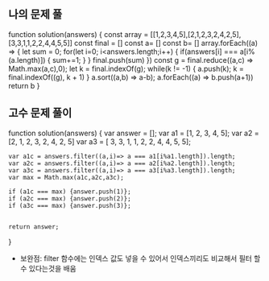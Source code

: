 <h2>나의 문제 풀</h2>

function solution(answers) {
  const array = [[1,2,3,4,5],[2,1,2,3,2,4,2,5],[3,3,1,1,2,2,4,4,5,5]]
  const final = []
  const a= []
  const b= []
  array.forEach((a) => {
      let sum = 0;
      for(let i=0; i<answers.length;i++) {
          if(answers[i] === a[i%(a.length)]) {
              sum+=1;
          }
      }
      final.push(sum)
  })
  const g = final.reduce((a,c) => Math.max(a,c),0);
  let k = final.indexOf(g);
  while(k != -1) {
    a.push(k);
    k = final.indexOf((g), k + 1)
  }
  a.sort((a,b) => a-b);
  a.forEach((a) => b.push(a+1))
  return b
}


<h2>고수 문제 풀이</h2>

function solution(answers) {
    var answer = [];
    var a1 = [1, 2, 3, 4, 5];
    var a2 = [2, 1, 2, 3, 2, 4, 2, 5]
    var a3 = [ 3, 3, 1, 1, 2, 2, 4, 4, 5, 5];

    var a1c = answers.filter((a,i)=> a === a1[i%a1.length]).length;
    var a2c = answers.filter((a,i)=> a === a2[i%a2.length]).length;
    var a3c = answers.filter((a,i)=> a === a3[i%a3.length]).length;
    var max = Math.max(a1c,a2c,a3c);

    if (a1c === max) {answer.push(1)};
    if (a2c === max) {answer.push(2)};
    if (a3c === max) {answer.push(3)};


    return answer;
}

- 보완점: filter 함수에는 인덱스 값도 넣을 수 있어서 인덱스끼리도 비교해서 필터 할 수 있다는것을 배움
